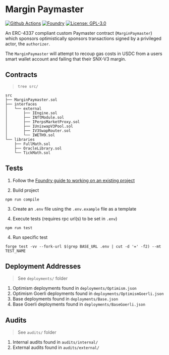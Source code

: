 # Margin Paymaster

[![Github Actions][gha-badge]][gha] 
[![Foundry][foundry-badge]][foundry] 
[![License: GPL-3.0][license-badge]][license]

[gha]: https://github.com/Kwenta/foundry-scaffold/actions
[gha-badge]: https://github.com/Kwenta/foundry-scaffold/actions/workflows/test.yml/badge.svg
[foundry]: https://getfoundry.sh/
[foundry-badge]: https://img.shields.io/badge/Built%20with-Foundry-FFDB1C.svg
[license]: https://opensource.org/license/GPL-3.0/
[license-badge]: https://img.shields.io/badge/GitHub-GPL--3.0-informational

An ERC-4337 compliant custom Paymaster contract (`MarginPaymaster`) which sponsors optimistically sponsors transactions signed by a privileged actor, the `authorizer`.

The `MarginPaymaster` will attempt to recoup gas costs in USDC from a users smart wallet account and failing that their SNX-V3 margin.

## Contracts

> `tree src/`

```
src
├── MarginPaymaster.sol
├── interfaces
│   └── external
│       ├── IEngine.sol
│       ├── INftModule.sol
│       ├── IPerpsMarketProxy.sol
│       ├── IUniswapV3Pool.sol
│       ├── IV3SwapRouter.sol
│       └── IWETH9.sol
└── libraries
    ├── FullMath.sol
    ├── OracleLibrary.sol
    └── TickMath.sol
```

## Tests

1. Follow the [Foundry guide to working on an existing project](https://book.getfoundry.sh/projects/working-on-an-existing-project.html)

2. Build project

```
npm run compile
```

3. Create an `.env` file using the `.env.example` file as a template

4. Execute tests (requires rpc url(s) to be set in `.env`)

```
npm run test
```

4. Run specific test

```
forge test -vv --fork-url $(grep BASE_URL .env | cut -d '=' -f2) --mt TEST_NAME
```

## Deployment Addresses

> See `deployments/` folder

1. Optimism deployments found in `deployments/Optimism.json`
2. Optimism Goerli deployments found in `deployments/OptimismGoerli.json`
3. Base deployments found in `deployments/Base.json`
4. Base Goerli deployments found in `deployments/BaseGoerli.json`

## Audits

> See `audits/` folder

1. Internal audits found in `audits/internal/`
2. External audits found in `audits/external/`
